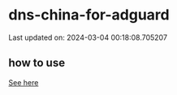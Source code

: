 # dns-china-for-adguard

Last updated on: 2024-03-04 00:18:08.705207

## how to use

[See here](https://github.com/AdguardTeam/AdGuardHome/wiki/Configuration#upstreams-from-file)